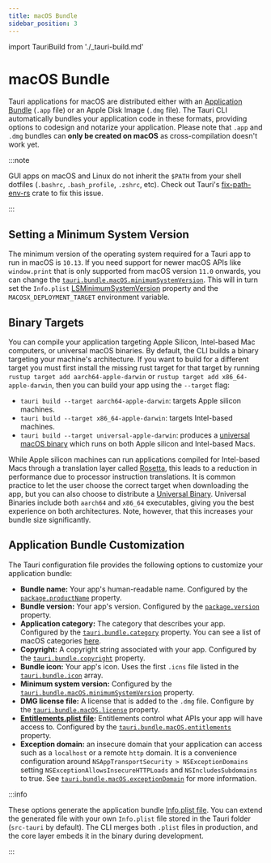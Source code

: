 ```yaml
---
title: macOS Bundle
sidebar_position: 3
---
```


import TauriBuild from './\_tauri-build.md'

# macOS Bundle

Tauri applications for macOS are distributed either with an [Application Bundle] (`.app` file) or an Apple Disk Image (`.dmg` file). The Tauri CLI automatically bundles your application code in these formats, providing options to codesign and notarize your application. Please note that `.app` and `.dmg` bundles can **only be created on macOS** as cross-compilation doesn't work yet.

:::note

GUI apps on macOS and Linux do not inherit the `$PATH` from your shell dotfiles (`.bashrc`, `.bash_profile`, `.zshrc`, etc). Check out Tauri's [fix-path-env-rs] crate to fix this issue.

:::

<TauriBuild />

## Setting a Minimum System Version

The minimum version of the operating system required for a Tauri app to run in macOS is `10.13`. If you need support for newer macOS APIs like `window.print` that is only supported from macOS version `11.0` onwards, you can change the [`tauri.bundle.macOS.minimumSystemVersion`]. This will in turn set the `Info.plist` [LSMinimumSystemVersion] property and the `MACOSX_DEPLOYMENT_TARGET` environment variable.

## Binary Targets

You can compile your application targeting Apple Silicon, Intel-based Mac computers, or universal macOS binaries. By default, the CLI builds a binary targeting your machine's architecture. If you want to build for a different target you must first install the missing rust target for that target by running `rustup target add aarch64-apple-darwin` or `rustup target add x86_64-apple-darwin`, then you can build your app using the `--target` flag:

- `tauri build --target aarch64-apple-darwin`: targets Apple silicon machines.
- `tauri build --target x86_64-apple-darwin`: targets Intel-based machines.
- `tauri build --target universal-apple-darwin`: produces a [universal macOS binary] which runs on both Apple silicon and Intel-based Macs.

While Apple silicon machines can run applications compiled for Intel-based Macs through a translation layer called [Rosetta], this leads to a reduction in performance due to processor instruction translations. It is common practice to let the user choose the correct target when downloading the app, but you can also choose to distribute a [Universal Binary][universal macos binary]. Universal Binaries include both `aarch64` and `x86_64` executables, giving you the best experience on both architectures. Note, however, that this increases your bundle size significantly.

## Application Bundle Customization

The Tauri configuration file provides the following options to customize your application bundle:

- **Bundle name:** Your app's human-readable name. Configured by the [`package.productName`] property.
- **Bundle version:** Your app's version. Configured by the [`package.version`] property.
- **Application category:** The category that describes your app. Configured by the [`tauri.bundle.category`] property. You can see a list of macOS categories [here][macos app categories].
- **Copyright:** A copyright string associated with your app. Configured by the [`tauri.bundle.copyright`] property.
- **Bundle icon:** Your app's icon. Uses the first `.icns` file listed in the [`tauri.bundle.icon`] array.
- **Minimum system version:** Configured by the [`tauri.bundle.macOS.minimumSystemVersion`] property.
- **DMG license file:** A license that is added to the `.dmg` file. Configure by the [`tauri.bundle.macOS.license`] property.
- **[Entitlements.plist file]:** Entitlements control what APIs your app will have access to. Configured by the [`tauri.bundle.macOS.entitlements`] property.
- **Exception domain:** an insecure domain that your application can access such as a `localhost` or a remote `http` domain. It is a convenience configuration around `NSAppTransportSecurity > NSExceptionDomains` setting `NSExceptionAllowsInsecureHTTPLoads` and `NSIncludesSubdomains` to true. See [`tauri.bundle.macOS.exceptionDomain`] for more information.

:::info

These options generate the application bundle [Info.plist file]. You can extend the generated file with your own `Info.plist` file stored in the Tauri folder (`src-tauri` by default). The CLI merges both `.plist` files in production, and the core layer embeds it in the binary during development.

:::

[application bundle]: https://developer.apple.com/library/archive/documentation/CoreFoundation/Conceptual/CFBundles/BundleTypes/BundleTypes.html
[`tauri.bundle.macos.minimumsystemversion`]: ../../api/config.md#macconfig.minimumsystemversion
[lsminimumsystemversion]: https://developer.apple.com/documentation/bundleresources/information_property_list/lsminimumsystemversion
[apple silicon macs]: https://support.apple.com/en-us/HT211814
[universal macos binary]: https://developer.apple.com/documentation/apple-silicon/building-a-universal-macos-binary
[rosetta]: https://support.apple.com/en-gb/HT211861
[macos app categories]: https://developer.apple.com/app-store/categories/
[`package.productname`]: ../../api/config.md#packageconfig.productname
[`package.version`]: ../../api/config.md#packageconfig.version
[`tauri.bundle.category`]: ../../api/config.md#bundleconfig.category
[`tauri.bundle.copyright`]: ../../api/config.md#bundleconfig.copyright
[`tauri.bundle.icon`]: ../../api/config.md#bundleconfig.icon
[`tauri.bundle.macos.license`]: ../../api/config.md#bundleconfig.icon
[entitlements.plist file]: https://developer.apple.com/documentation/bundleresources/entitlements
[`tauri.bundle.macos.entitlements`]: ../../api/config.md#macconfig.entitlements
[`tauri.bundle.macos.exceptiondomain`]: ../../api/config.md#macconfig.exceptiondomain
[info.plist file]: https://developer.apple.com/library/archive/documentation/General/Reference/InfoPlistKeyReference/Introduction/Introduction.html
[fix-path-env-rs]: https://github.com/tauri-apps/fix-path-env-rs
